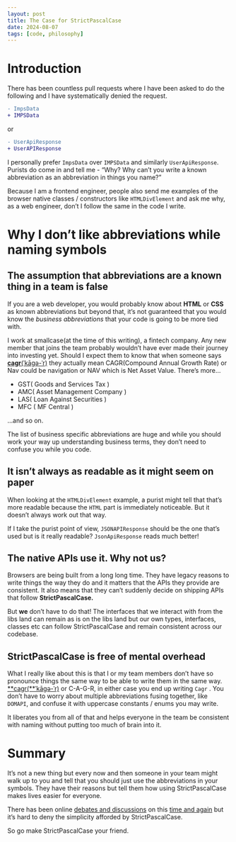 ```yaml
---
layout: post
title: The Case for StrictPascalCase
date: 2024-08-07
tags: [code, philosophy]
---
```


# Introduction

There has been countless pull requests where I have been asked to do the following and I have systematically denied the request.

```diff
- ImpsData
+ IMPSData
```

or

```diff
- UserApiResponse
+ UserAPIResponse
```

I personally prefer `ImpsData` over `IMPSData` and similarly `UserApiResponse`. Purists do come in and tell me - “Why? Why can’t you write a known abbreviation as an abbreviation in things you name?”

Because I am a frontend engineer, people also send me examples of the browser native classes / constructors like `HTMLDivElement` and ask me why, as a web engineer, don’t I follow the same in the code I write.

# Why I don’t like abbreviations while naming symbols

## The assumption that abbreviations are a known thing in a team is false

If you are a web developer, you would probably know about **HTML** or **CSS** as known abbreviations but beyond that, it’s not guaranteed that you would know the _business abbreviations_ that your code is going to be more tied with.

I work at smallcase(at the time of this writing), a fintech company. Any new member that joins the team probably wouldn’t have ever made their journey into investing yet. Should I expect them to know that when someone says [**cagr**(ˈkāgə-ˈr)](https://youtu.be/44abVtgmT1U?t=20) they actually mean CAGR(Compound Annual Growth Rate) or Nav could be navigation or NAV which is Net Asset Value. There’s more…

- GST( Goods and Services Tax )
- AMC( Asset Management Company )
- LAS( Loan Against Securities )
- MFC ( MF Central )

…and so on.

The list of business specific abbreviations are huge and while you should work your way up understanding business terms, they don’t need to confuse you while you code.

## It isn’t always as readable as it might seem on paper

When looking at the `HTMLDivElement` example, a purist might tell that that’s more readable because the `HTML` part is immediately noticeable. But it doesn’t always work out that way.

If I take the purist point of view, `JSONAPIResponse` should be the one that’s used but is it really readable? `JsonApiResponse` reads much better!

## The native APIs use it. Why not us?

Browsers are being built from a long long time. They have legacy reasons to write things the way they do and it matters that the APIs they provide are consistent. It also means that they can’t suddenly decide on shipping APIs that follow **StrictPascalCase.**

But **we** don’t have to do that! The interfaces that we interact with from the libs land can remain as is on the libs land but our own types, interfaces, classes etc can follow StrictPascalCase and remain consistent across our codebase.

## StrictPascalCase is free of mental overhead

What I really like about this is that I or my team members don’t have so pronounce things the same way to be able to write them in the same way. [**cagr(**ˈkāgə-ˈr)](https://youtu.be/44abVtgmT1U?t=20) or C-A-G-R, in either case you end up writing `Cagr` . You don’t have to worry about multiple abbreviations fusing together, like `DOMAPI`, and confuse it with uppercase constants / enums you may write.

It liberates you from all of that and helps everyone in the team be consistent with naming without putting too much of brain into it.

# Summary

It’s not a new thing but every now and then someone in your team might walk up to you and tell that you should just use the abbreviations in your symbols. They have their reasons but tell them how using StrictPascalCase makes lives easier for everyone.

There has been online [debates and discussions](https://www.reddit.com/r/csharp/comments/ge0yo5/is_it_still_recommended_to_pascalcase_acronyms/) on this [time and again](https://github.com/mediamonks/frontend-coding-standards/issues/9) but it’s hard to deny the simplicity afforded by StrictPascalCase.

So go make StrictPascalCase your friend. 
